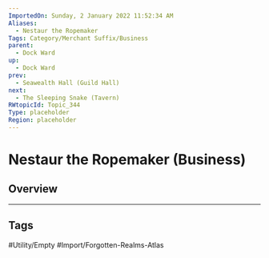 ```yaml
---
ImportedOn: Sunday, 2 January 2022 11:52:34 AM
Aliases:
  - Nestaur the Ropemaker
Tags: Category/Merchant Suffix/Business
parent:
  - Dock Ward
up:
  - Dock Ward
prev:
  - Seawealth Hall (Guild Hall)
next:
  - The Sleeping Snake (Tavern)
RWtopicId: Topic_344
Type: placeholder
Region: placeholder
---
```

# Nestaur the Ropemaker (Business)
## Overview

---
## Tags
#Utility/Empty #Import/Forgotten-Realms-Atlas

